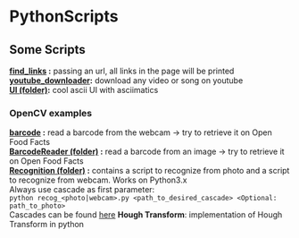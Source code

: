 # PythonScripts
 
## Some Scripts
 **[find_links](https://github.com/Rensykes/PythonScripts/blob/master/Scripts/find_links.py) :** passing an url, all links in the page will be printed<br />
 **[youtube_downloader](https://github.com/Rensykes/PythonScripts/blob/master/Scripts/youtube_downloader.py):** download any video or song on youtube<br />
 **[UI (folder)](https://github.com/Rensykes/PythonScripts/tree/master/Scripts/UI):** cool ascii UI with asciimatics<br />

### OpenCV examples
 **[barcode](https://github.com/Rensykes/PythonScripts/blob/master/Scripts/barcode.py) :** read a barcode from the webcam -> try to retrieve it on Open Food Facts<br />
 **[BarcodeReader (folder)](https://github.com/Rensykes/PythonScripts/tree/master/Scripts/BarcodeReader) :** read a barcode from an image -> try to retrieve it on Open Food Facts<br />
 **[Recognition (folder)](https://github.com/Rensykes/PythonScripts/tree/master/Scripts/Recognition) :** contains a script to recognize from photo and a script to recognize from webcam. Works on Python3.x<br />
Always use cascade as first parameter: <br />
`python recog_<photo|webcam>.py <path_to_desired_cascade> <Optional: path_to_photo>`<br />
Cascades can be found [here](https://github.com/Rensykes/PythonScripts/tree/master/Scripts/Recognition/classifier)
**Hough Transform**: implementation of Hough Transform in python
